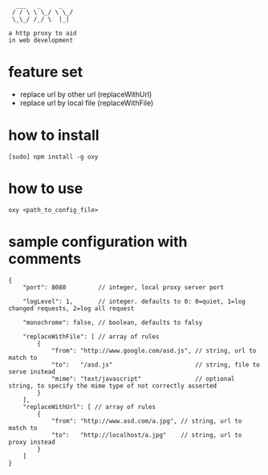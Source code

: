       ___   _     _    
     / / \ \ \_/ \ \_/ 
     \_\_/ /_/ \  |_|  
    
    a http proxy to aid
    in web development



# feature set

* replace url by other url  (replaceWithUrl)
* replace url by local file (replaceWithFile)



# how to install

    [sudo] npm install -g oxy



# how to use

    oxy <path_to_config_file>



# sample configuration with comments

    {
        "port": 8080         // integer, local proxy server port

        "logLevel": 1,       // integer. defaults to 0: 0=quiet, 1=log changed requests, 2=log all request

        "monochrome": false, // boolean, defaults to falsy

        "replaceWithFile": [ // array of rules
            {
                "from": "http://www.google.com/asd.js", // string, url to match to
                "to":   "/asd.js"                       // string, file to serve instead
                "mime": "text/javascript"               // optional string, to specify the mime type of not correctly asserted
            }
        ],
        "replaceWithUrl": [ // array of rules
            {
                "from": "http://www.asd.com/a.jpg", // string, url to match to
                "to":   "http://localhost/a.jpg"    // string, url to proxy instead
            }
        ]
    }
